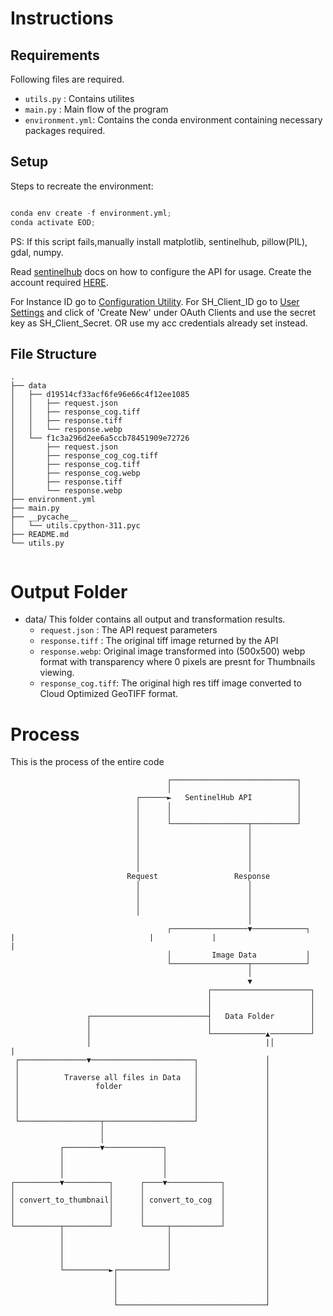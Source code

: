 # Instructions

## Requirements

Following files are required.

- `utils.py` : Contains utilites
- `main.py`  : Main flow of the program
- `environment.yml`: Contains the conda environment containing necessary packages required.

## Setup
Steps to recreate the environment:
```python

conda env create -f environment.yml;
conda activate EOD;
```

PS: If this script fails,manually install matplotlib, sentinelhub, pillow(PIL), gdal, numpy.

Read [sentinelhub](https://sentinelhub-py.readthedocs.io/en/latest/configure.html) docs on how to configure the API for usage. 
Create the account required [HERE](https://www.sentinel-hub.com/develop/api/ogc/standard-parameters/).

For Instance ID go to [Configuration Utility](https://apps.sentinel-hub.com/dashboard/#/configurations).
For SH_Client_ID go to [User Settings]()
and click of 'Create New' under OAuth Clients and use the secret key as SH_Client_Secret.
OR
use my acc credentials already set instead.


## File Structure

```
.
├── data
│   ├── d19514cf33acf6fe96e66c4f12ee1085
│   │   ├── request.json
│   │   ├── response_cog.tiff
│   │   ├── response.tiff
│   │   └── response.webp
│   └── f1c3a296d2ee6a5ccb78451909e72726
│       ├── request.json
│       ├── response_cog_cog.tiff
│       ├── response_cog.tiff
│       ├── response_cog.webp
│       ├── response.tiff
│       └── response.webp
├── environment.yml
├── main.py
├── __pycache__
│   └── utils.cpython-311.pyc
├── README.md
└── utils.py


```
# Output Folder

- data/ This folder contains all output and transformation results.
  - `request.json` : The API request parameters
  - `response.tiff` : The original tiff image returned by the API
  - `response.webp`: Original image transformed into (500x500) webp format with transparency where 0 pixels are presnt for Thumbnails viewing.
  - `response_cog.tiff`: The original high res tiff image converted to Cloud Optimized GeoTIFF format.



# Process

This is the process of the entire code
```
                                   ┌────────────────────────────┐
                                   │                            │
                            ┌──────►   SentinelHub API          │
                            │      │                            │
                            │      │                            │
                            │      └─────────────────┬──────────┘
                            │                        │
                            │                        │
                            │                        │
                            │                        │
                            │                        │
                          Request                 Response
                            │                        │
                            │                        │
                            │                        │
                            │                        │
                                                     │
                                   ┌─────────────────▼────────────┐             |                              |             |                              |
                                   │         Image Data           │
                                   └─────────────────┬────────────┘
                                                     │
                                                     ▼
                                            ┌──────────────────────┐
                                            │                      │
                                            │                      │
                 ┌──────────────────────────┤   Data Folder        │
                 │                          │                      │
                 │                          └────────────▲─────────┘
                 │                                       |│                                       |
 ┌───────────────▼───────────────────────┐               │
 │                                       │               │
 │          Traverse all files in Data   │               │
 │                 folder                │               │
 │                                       │               │
 │                                       │               │
 │                                       │               │
 └──────────────────┬────────────────────┘               │
                    │                                    │
                    │                                    │
           ┌────────▼─────────────┐                      │
           │                      │                      │
           │                      │                      │
           │                      │                      │
┌──────────▼──────────┐      ┌────▼────────────┐         │
│                     │      │                 │         │
│ convert_to_thumbnail│      │ convert_to_cog  │         │
│                     │      │                 │         │
│                     │      │                 │         │
└──────────┬──────────┘      └─────┬───────────┘         │
           │                       │                     │
           │                       │                     │
           │                       │                     │
           │                       │                     │
           └──────────►┌───────────┘                     │
                       │                                 │
                       │                                 │
                       │                                 │
                       └─────────────────────────────────┘
```
